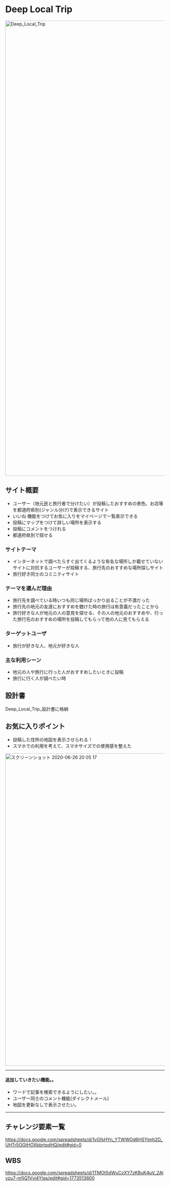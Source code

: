 # Deep Local Trip

<img width="1440" alt="Deep_Local_Trip" src="https://user-images.githubusercontent.com/62977161/85860097-2ee94280-b7f9-11ea-8148-f928d927b143.png">


## サイト概要
- ユーザー（地元民と旅行者で分けたい）が投稿したおすすめの景色、お店等を都道府県別(ジャンル分け)で表示できるサイト
- いいね 機能をつけてお気に入りをマイページで一覧表示できる
- 投稿にマップをつけて詳しい場所を表示する
- 投稿にコメントをつけれる
- 都道府県別で探せる

### サイトテーマ
- インターネットで調べたらすぐ出てくるような有名な場所しか載せていないサイトに対抗するユーザーが投稿する、旅行先のおすすめな場所探しサイト
- 旅行好き同士のコミニティサイト

### テーマを選んだ理由
- 旅行先を調べている時いつも同じ場所ばっかり出ることが不満だった
- 旅行先の地元の友達におすすめを聴けた時の旅行は有意義だったことから
- 旅行好きな人が地元の人の意見を探せる、その人の地元のおすすめや、行った旅行先のおすすめの場所を投稿してもらって他の人に見てもらえる


### ターゲットユーザ
- 旅行が好きな人、地元が好きな人

### 主な利用シーン
- 地元の人や旅行に行った人がおすすめしたいときに投稿
- 旅行に行く人が調べたい時

## 設計書
Deep_Local_Trip_設計書に格納

## お気に入りポイント
- 投稿した住所の地図を表示させられる！
- スマホでの利用を考えて、スマホサイズでの使用感を整えた

<img width="988" alt="スクリーンショット 2020-06-26 20 05 17" src="https://user-images.githubusercontent.com/62977161/85860192-58a26980-b7f9-11ea-97f5-3eab6c3e798b.png">

---
#### 追加していきたい機能。。
- ワードで記事を検索できるようにしたい。。
- ユーザー同士のコメント機能(ダイレクトメール)
- 地図を更新なしで表示させたい。

---
## チャレンジ要素一覧
https://docs.google.com/spreadsheets/d/1vGfsHYn_YTWWOd6HSYimh2D_UHTr5OGtHOXbbrtpdHQ/edit#gid=0

## WBS
https://docs.google.com/spreadsheets/d/1TMOt5dWuCzXY7zKBuK4uV_2Alyzu7-m1IQ1Vvj4Ylqs/edit#gid=1773513600